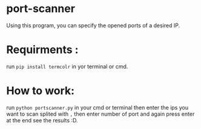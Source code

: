 # port-scanner
Using this program, you can specify the opened ports of a desired IP.
# Requirments :
run `pip install termcolr` in yor terminal or cmd.
# How to work:
run `python portscanner.py` in your cmd or terminal 
then enter the ips you want to scan splited with `,` then enter number of port and again press enter at the end see the results :D.
